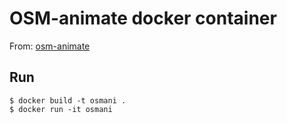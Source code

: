 # OSM-animate docker container

From: [osm-animate](https://github.com/ericfischer/osm-animate)


## Run

```
$ docker build -t osmani .
$ docker run -it osmani

 ```